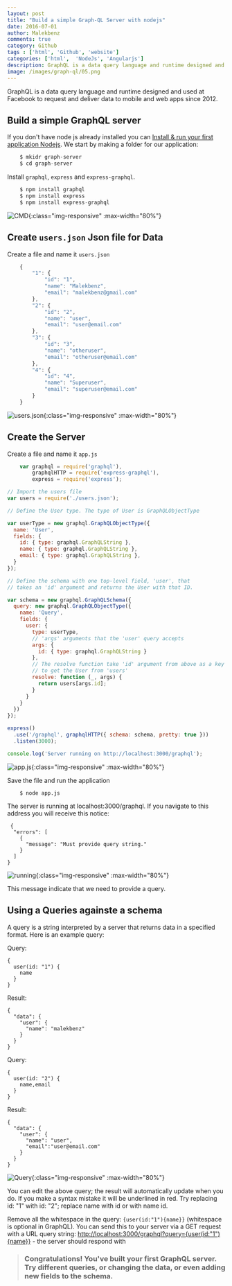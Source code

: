 ```yaml
---
layout: post
title: "Build a simple Graph-QL Server with nodejs" 
date: 2016-07-01
author: Malekbenz
comments: true
category: Github
tags : ['html', 'Github', 'website']
categories: ['html',  'NodeJs', 'Angularjs']
description: GraphQL is a data query language and runtime designed and used at Facebook to request and deliver data to mobile and web apps since 2012.
image: /images/graph-ql/05.png
---
```


GraphQL is a data query language and runtime designed and used at Facebook to request and deliver data to mobile and web apps since 2012. 


## Build a simple GraphQL server

If you don't have node js already installed you can [Install & run your first application Nodejs](/blog/2015/12/22/install-run-your-first-application-nodejs).
We start by making a folder for our application: 

``` Javascript
    $ mkidr graph-server
    $ cd graph-server

```
Install `graphql`, `express` and `express-graphql`.

``` Javascript
    $ npm install graphql 
    $ npm install express 
    $ npm install express-graphql

```
![CMD](/images/graph-ql/01.png){:class="img-responsive" :max-width="80%"}


## Create `users.json` Json file for Data 

Create a file and name it `users.json`

``` Javascript
    {
        "1": {
            "id": "1",
            "name": "Malekbenz",
            "email": "malekbenz@gmail.com"
        },
        "2": {
            "id": "2",
            "name": "user",
            "email": "user@email.com"
        },
        "3": {
            "id": "3",
            "name": "otheruser",
            "email": "otheruser@email.com"
        },
        "4": {
            "id": "4",
            "name": "Superuser",
            "email": "superuser@email.com"
        }
    }
```

![users.json](/images/graph-ql/02.png){:class="img-responsive" :max-width="80%"}

## Create the Server

Create a file and name it `app.js` 

```Javascript
    var graphql = require('graphql'),
        graphqlHTTP = require('express-graphql'),
        express = require('express');

// Import the users file
var users = require('./users.json');

// Define the User type. The type of User is GraphQLObjectType

var userType = new graphql.GraphQLObjectType({
  name: 'User',
  fields: {
    id: { type: graphql.GraphQLString },
    name: { type: graphql.GraphQLString },
    email: { type: graphql.GraphQLString },
  }
});

// Define the schema with one top-level field, 'user', that
// takes an 'id' argument and returns the User with that ID.

var schema = new graphql.GraphQLSchema({
  query: new graphql.GraphQLObjectType({
    name: 'Query',
    fields: {
      user: {
        type: userType,
        // 'args' arguments that the 'user' query accepts
        args: {
          id: { type: graphql.GraphQLString }
        },
        // The resolve function take 'id' argument from above as a key
        // to get the User from 'users'
        resolve: function (_, args) {
          return users[args.id];
        }
      }
    }
  })
});

express()
  .use('/graphql', graphqlHTTP({ schema: schema, pretty: true }))
  .listen(3000);

console.log('Server running on http://localhost:3000/graphql');

```

 
![app.js](/images/graph-ql/03.png){:class="img-responsive" :max-width="80%"}

Save the file and run the application

```
    $ node app.js 
```

The server is running at localhost:3000/graphql. If you navigate to this address you will receive this notice:

```
 {
  "errors": [
    {
      "message": "Must provide query string."
    }
  ]
}
```

![running](/images/graph-ql/04.png){:class="img-responsive" :max-width="80%"}

This message indicate that we need to provide a query.  



## Using a Queries againste a schema

A query is a string interpreted by a server that returns data in a specified format. Here is an example query:

Query:
```
{
  user(id: "1") {
    name
  }
}
```

Result: 

```
{
  "data": {
    "user": {
      "name": "malekbenz"
    }
  }
}
```
Query:

```
{
  user(id: "2") {
    name,email
  }
}
```

Result: 

```
{
  "data": {
    "user": {
      "name": "user",
      "email":"user@email.com"
    }
  }
}
```

![Query](/images/graph-ql/05.png){:class="img-responsive" :max-width="80%"}

You can edit the above query; the result will automatically update when you do. If you make a syntax mistake it will be underlined in red. Try replacing id: "1" with id: "2"; replace name with id or with name id.

Remove all the whitespace in the query: `{user(id:"1"){name}}` (whitespace is optional in GraphQL). You can send this to your server via a GET request with a URL query string: [http://localhost:3000/graphql?query={user(id:"1"){name}}](http://localhost:3000/graphql?query={user(id:"1"){name}}) - the server should respond with




>
> ### Congratulations! You've built your first GraphQL server. Try different queries, or changing the data, or even adding new fields to the schema.
>